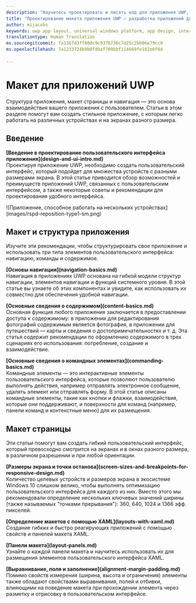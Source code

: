 ```yaml
---
description: "Научитесь проектировать и писать код для приложения UWP, с которым удобно работать и которое прекрасно выглядит на различных устройствах и экранах разного размера."
title: "Проектирование макета приложения UWP — разработка приложений для Windows"
author: mijacobs
keywords: uwp app layout, universal windows platform, app design, interface
translationtype: Human Translation
ms.sourcegitcommit: fa1567d3ff80dc9c9376736c7d25c2bb06e79cc9
ms.openlocfilehash: 7a1233724b9b0fd9af709bbf114669fe102e6f0d

---
```


<link rel="stylesheet" href="https://az835927.vo.msecnd.net/sites/uwp/Resources/css/custom.css"> 

<div class="uwpd-banner">
<h1 class="uwpd-ruledheader">Макет для приложений UWP</h1>
</div>

Структура приложения, макет страницы и навигация — это основа взаимодействия вашего приложения с пользователем. Статьи в этом разделе помогут вам создать стильное приложение, с которым легко работать на различных устройствах и на экранах разного размера.

## Введение

<div class="side-by-side">
<div class="side-by-side-content">
  <div class="side-by-side-content-left">
  <p><b>[Введение в проектирование пользовательского интерфейса приложения](design-and-ui-intro.md)</b><br />
Проектируя приложение UWP, необходимо создать пользовательский интерфейс, который подойдет для множества устройств с разными размерами экрана. В этой статье приводится обзор возможностей и преимуществ приложений UWP, связанных с пользовательским интерфейсом, а также некоторые советы и рекомендации для проектирования удобного интерфейса. </p>
  </div>
  <div class="side-by-side-content-right">
    ![Приложение, способное работать на нескольких устройствах](images/rspd-reposition-type1-sm.png)
  </div>
</div>
</div>

## Макет и структура приложения
Изучите эти рекомендации, чтобы структурировать свое приложение и использовать три типа элементов пользовательского интерфейса: навигацию, команды и содержимое.

<div class="side-by-side">
<div class="side-by-side-content">
  <div class="side-by-side-content-left">
<p>
<b>[Основы навигации](navigation-basics.md)</b><br/>
Навигация в приложениях UWP основана на гибкой модели структур навигации, элементов навигации и функций системного уровня. В этой статье вы узнаете об этих компонентах и увидите, как использовать их совместно для обеспечения удобной навигации.
</p>
<p>
<b>[Основные сведения о содержимом](content-basics.md)</b><br/>
Основная функция любого приложения заключается в предоставлении доступа к содержимому: в приложении для редактирования фотографий содержимым является фотография, в приложении для путешествий — карты и сведения о достопримечательностях и т. д. Эта статья содержит рекомендации по оформлению содержимого в трех сценариях его использования: потребление, создание и взаимодействие.
</p> 
  </div>
  <div class="side-by-side-content-right">
<p><b>[Основные сведения о командных элементах](commanding-basics.md)</b> <br />
Командные элементы — это интерактивные элементы пользовательского интерфейса, которые позволяют пользователю выполнять действия, например отправлять электронное сообщение, удалять элемент или отправлять форму. В этой статье описаны командные элементы, такие как кнопки и флажки, взаимодействия, которые они поддерживают, и поверхности для команд (например, панели команд и контекстные меню) для их размещения.</p>
  </div>
</div>
</div>

## Макет страницы 
Эти статьи помогут вам создать гибкий пользовательский интерфейс, который превосходно смотрится на экранах и в окнах разного размера, в различном разрешении и при любой ориентации. 


<div class="side-by-side">
<div class="side-by-side-content">
  <div class="side-by-side-content-left">
   <p><b>[Размеры экрана и точки останова](screen-sizes-and-breakpoints-for-responsive-design.md)</b><br/>
Количество целевых устройств и размеров экрана в экосистеме Windows 10 слишком велико, чтобы выполнять оптимизацию пользовательского интерфейса для каждого из них. Вместо этого мы рекомендовали определение нескольких ключевых значений ширины (также называемых "точками прерывания"): 360, 640, 1024 и 1366 эфф. пикселей.</p>
  </div>
  <div class="side-by-side-content-right">
 <p><b>[Определение макетов с помощью XAML](layouts-with-xaml.md)</b> <br/>
Создание гибких и быстро реагирующих приложений с помощью свойств и панелей макета XAML.</p>
  </div>
</div>
</div>
<div class="side-by-side">
<div class="side-by-side-content">
  <div class="side-by-side-content-left">
   <p><b>[Панели макета](layout-panels.md)</b> <br />
Узнайте о каждой панели макета и научитесь использовать их для размещения элементов пользовательского интерфейса XAML.</p>
  </div>
  <div class="side-by-side-content-right">
 <p><b>[Выравнивание, поля и заполнение](alignment-margin-padding.md)</b> <br />
Помимо свойств измерения (ширина, высота и ограничения) элементы также обладают свойствами выравнивания, полей и отбивки, влияющими на поведение макета при прохождении элемента через разметку и отрисовку в пользовательском интерфейсе.</p> 
  </div>
</div>
</div>





<!--HONumber=Jul16_HO1-->


